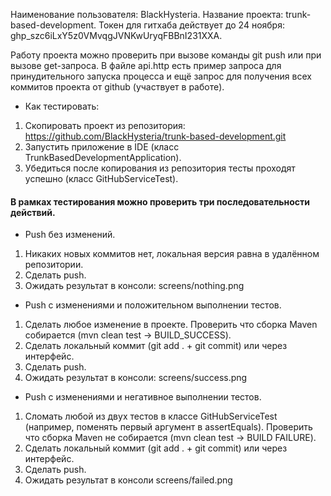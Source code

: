 Наименование пользователя: BlackHysteria.
Название проекта: trunk-based-development.
Токен для гитхаба действует до 24 ноября: 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.

Работу проекта можно проверить при вызове команды git push или при вызове get-запроса.
В файле api.http есть пример запроса для принудительного запуска процеccа и ещё запрос для получения всех коммитов проекта от github (участвует в работе).

* Как тестировать:
1. Скопировать проект из репозитория: https://github.com/BlackHysteria/trunk-based-development.git
1. Запустить приложение в IDE (класс TrunkBasedDevelopmentApplication).
2. Убедиться после копирования из репозитория тесты проходят успешно (класс GitHubServiceTest).

#### В рамках тестирования можно проверить три последовательности действий.

* Push без изменений.
1. Никаких новых коммитов нет, локальная версия равна в удалённом репозитории.
2. Сделать push.
3. Ожидать результат в консоли: screens/nothing.png


* Push с изменениями и положительном выполнении тестов.
1. Сделать любое изменение в проекте.
   Проверить что сборка Maven собирается (mvn clean test -> BUILD_SUCCESS).
2. Сделать локальный коммит (git add . + git commit) или через интерфейс.
3. Сделать push.
4. Ожидать результат в консоли: screens/success.png


* Push с изменениями и негативное выполнении тестов.
1. Сломать любой из двух тестов в классе GitHubServiceTest (например, поменять первый аргумент в assertEquals).
   Проверить что сборка Maven не собирается (mvn clean test -> BUILD FAILURE).
2. Сделать локальный коммит (git add . + git commit) или через интерфейс.
3. Сделать push.
4. Ожидать результат в консоли screens/failed.png